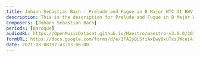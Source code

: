 ```yaml
---
title: Johann Sebastian Bach - Prelude and Fugue in B Major WTC II BWV 892 (2)
description: This is the description for Prelude and Fugue in B Major WTC II BWV 892 by Johann Sebastian Bach
composers: [Johann Sebastian Bach]
periods: [Baroque]
audioURL: https://OpenMusicDataset.github.io/Maestro/maestro-v3.0.0/2017/MIDI-Unprocessed_055_PIANO055_MID--AUDIO-split_07-07-17_Piano-e_1-04_wav--1.midi
formURL: https://docs.google.com/forms/d/e/1FAIpQLSfiAxEwyDxuTxsJWcei4iKHeUBs4Jl4CqUhVjjSvFCUctsN7g/viewform
date: 2021-08-08T07:43:13-06:00
---
```

